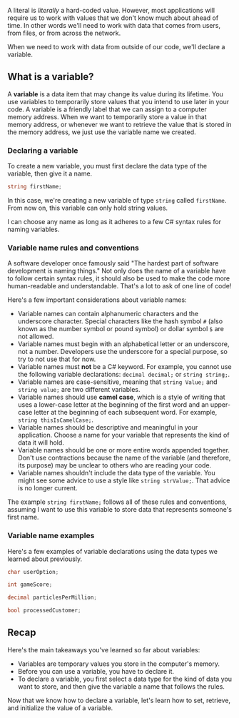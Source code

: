 A literal is *literally* a hard-coded value. However, most applications will require us to work with values that we don't know much about ahead of time. In other words we'll need to work with data that comes from users, from files, or from across the network.

When we need to work with data from outside of our code, we'll declare a variable.

## What is a variable?

A **variable** is a data item that may change its value during its lifetime. You use variables to temporarily store values that you intend to use later in your code. A variable is a friendly label that we can assign to a computer memory address. When we want to temporarily store a value in that memory address, or whenever we want to retrieve the value that is stored in the memory address, we just use the variable name we created.

### Declaring a variable

To create a new variable, you must first declare the data type of the variable, then give it a name.

```c#
string firstName;
```

In this case, we're creating a new variable of type `string` called `firstName`. From now on, this variable can only hold string values.

I can choose any name as long as it adheres to a few C# syntax rules for naming variables.

### Variable name rules and conventions

A software developer once famously said "The hardest part of software development is naming things." Not only does the name of a variable have to follow certain syntax rules, it should also be used to make the code more human-readable and understandable. That's a lot to ask of one line of code!

Here's a few important considerations about variable names:

- Variable names can contain alphanumeric characters and the underscore character. Special characters like the hash symbol `#` (also known as the number symbol or pound symbol) or dollar symbol `$` are not allowed.
- Variable names must begin with an alphabetical letter or an underscore, not a number. Developers use the underscore for a special purpose, so try to not use that for now.
- Variable names must **not** be a C# keyword. For example, you cannot use the following variable declarations: `decimal decimal;` or `string string;`.
- Variable names are case-sensitive, meaning that `string Value;` and `string value;` are two different variables.
- Variable names should use **camel case**, which is a style of writing that uses a lower-case letter at the beginning of the first word and an upper-case letter at the beginning of each subsequent word. For example, `string thisIsCamelCase;`.
- Variable names should be descriptive and meaningful in your application. Choose a name for your variable that represents the kind of data it will hold.
- Variable names should be one or more entire words appended together. Don't use contractions because the name of the variable (and therefore, its purpose) may be unclear to others who are reading your code.
- Variable names shouldn't include the data type of the variable. You might see some advice to use a style like `string strValue;`. That advice is no longer current.

The example `string firstName;` follows all of these rules and conventions, assuming I want to use this variable to store data that represents someone's first name.

### Variable name examples

Here's a few examples of variable declarations using the data types we learned about previously.

```c#
char userOption;

int gameScore;

decimal particlesPerMillion;

bool processedCustomer;
```

## Recap

Here's the main takeaways you've learned so far about variables:

- Variables are temporary values you store in the computer's memory.
- Before you can use a variable, you have to declare it.
- To declare a variable, you first select a data type for the kind of data you want to store, and then give the variable a name that follows the rules.

Now that we know how to declare a variable, let's learn how to set, retrieve, and initialize the value of a variable.